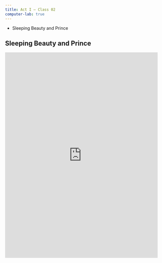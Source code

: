 ```yaml
---
title: Act I — Class 02
computer-lab: true
---
```


- Sleeping Beauty and Prince

## Sleeping Beauty and Prince

<iframe src="https://www.facebook.com/plugins/post.php?href=https%3A%2F%2Fwww.facebook.com%2Fpermalink.php%3Fstory_fbid%3D1918698441696465%26id%3D1913407308892245&width=500" width="500" height="674" style="border:none;overflow:hidden" scrolling="no" frameborder="0" allowTransparency="true"></iframe>

